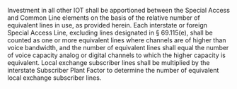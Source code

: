 Investment in all other IOT shall be apportioned between the Special Access and Common Line elements on the basis of the relative number of equivalent lines in use, as provided herein. Each interstate or foreign Special Access Line, excluding lines designated in § 69.115(e), shall be counted as one or more equivalent lines where channels are of higher than voice bandwidth, and the number of equivalent lines shall equal the number of voice capacity analog or digital channels to which the higher capacity is equivalent. Local exchange subscriber lines shall be multiplied by the interstate Subscriber Plant Factor to determine the number of equivalent local exchange subscriber lines.


